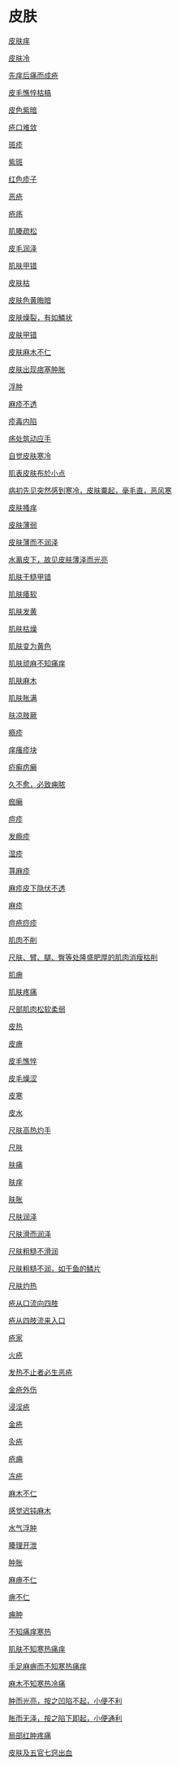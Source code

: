 # 皮肤[皮肤痒](https://www.gmzyjc.com/search/result?wd=皮肤痒)[皮肤冷](https://www.gmzyjc.com/search/result?wd=皮肤冷)[先痒后痛而成疮](https://www.gmzyjc.com/search/result?wd=先痒后痛而成疮)[皮毛憔悴枯槁](https://www.gmzyjc.com/search/result?wd=皮毛憔悴枯槁)[皮色紫暗](https://www.gmzyjc.com/search/result?wd=皮色紫暗)[疮口难敛](https://www.gmzyjc.com/search/result?wd=疮口难敛)[斑疹](https://www.gmzyjc.com/search/result?wd=斑疹)[紫斑](https://www.gmzyjc.com/search/result?wd=紫斑)[红色疹子](https://www.gmzyjc.com/search/result?wd=红色疹子)[恶疮](https://www.gmzyjc.com/search/result?wd=恶疮)[疮疡](https://www.gmzyjc.com/search/result?wd=疮疡)[肌腠疏松](https://www.gmzyjc.com/search/result?wd=肌腠疏松)[皮毛润泽](https://www.gmzyjc.com/search/result?wd=皮毛润泽)[肌肤甲错](https://www.gmzyjc.com/search/result?wd=肌肤甲错)[皮肤枯](https://www.gmzyjc.com/search/result?wd=皮肤枯)[皮肤色黄晦暗](https://www.gmzyjc.com/search/result?wd=皮肤色黄晦暗)[皮肤燥裂，有如鱗状](https://www.gmzyjc.com/search/result?wd=皮肤燥裂，有如鱗状)[皮肤甲错](https://www.gmzyjc.com/search/result?wd=皮肤甲错)[皮肤麻木不仁](https://www.gmzyjc.com/search/result?wd=皮肤麻木不仁)[皮肤出现痞塞肿胀](https://www.gmzyjc.com/search/result?wd=皮肤出现痞塞肿胀)[浮肿](https://www.gmzyjc.com/search/result?wd=浮肿)[麻疹不透](https://www.gmzyjc.com/search/result?wd=麻疹不透)[疹毒内陷](https://www.gmzyjc.com/search/result?wd=疹毒内陷)[疡处筑动应手](https://www.gmzyjc.com/search/result?wd=疡处筑动应手)[自觉皮肤寒冷	](https://www.gmzyjc.com/search/result?wd=自觉皮肤寒冷	)[肌表皮肤布於小点](https://www.gmzyjc.com/search/result?wd=肌表皮肤布於小点)[病初先见突然感到寒冷，皮肤粟起，毫毛直，恶风寒](https://www.gmzyjc.com/search/result?wd=病初先见突然感到寒冷，皮肤粟起，毫毛直，恶风寒)[皮肤搔痒](https://www.gmzyjc.com/search/result?wd=皮肤搔痒)[皮肤薄弱](https://www.gmzyjc.com/search/result?wd=皮肤薄弱)[皮肤薄而不润泽](https://www.gmzyjc.com/search/result?wd=皮肤薄而不润泽)[水蓄皮下，故见皮肤薄泽而光亮](https://www.gmzyjc.com/search/result?wd=水蓄皮下，故见皮肤薄泽而光亮)[肌肤干糙甲错](https://www.gmzyjc.com/search/result?wd=肌肤干糙甲错)[肌肤痿软](https://www.gmzyjc.com/search/result?wd=肌肤痿软)[肌肤发黄](https://www.gmzyjc.com/search/result?wd=肌肤发黄)[肌肤枯燥](https://www.gmzyjc.com/search/result?wd=肌肤枯燥)[肌肤变为黄色](https://www.gmzyjc.com/search/result?wd=肌肤变为黄色)[肌肤顽麻不知痛痒](https://www.gmzyjc.com/search/result?wd=肌肤顽麻不知痛痒)[肌肤麻木](https://www.gmzyjc.com/search/result?wd=肌肤麻木)[肌肤胀满](https://www.gmzyjc.com/search/result?wd=肌肤胀满)[肤凉肢厥](https://www.gmzyjc.com/search/result?wd=肤凉肢厥)[瘾疹](https://www.gmzyjc.com/search/result?wd=瘾疹)[痒瘙疹块](https://www.gmzyjc.com/search/result?wd=痒瘙疹块)[疥癣疠癞](https://www.gmzyjc.com/search/result?wd=疥癣疠癞)[久不愈，必致痈脓](https://www.gmzyjc.com/search/result?wd=久不愈，必致痈脓)[痂癞](https://www.gmzyjc.com/search/result?wd=痂癞)[痘疹](https://www.gmzyjc.com/search/result?wd=痘疹)[发瘾疹](https://www.gmzyjc.com/search/result?wd=发瘾疹)[湿疹](https://www.gmzyjc.com/search/result?wd=湿疹)[荨麻疹](https://www.gmzyjc.com/search/result?wd=荨麻疹)[麻疹皮下隐伏不透](https://www.gmzyjc.com/search/result?wd=麻疹皮下隐伏不透)[麻疹](https://www.gmzyjc.com/search/result?wd=麻疹)[痘疮痧疹](https://www.gmzyjc.com/search/result?wd=痘疮痧疹)[肌肉不削](https://www.gmzyjc.com/search/result?wd=肌肉不削)[尺肤、臂、腿、臀等处隆盛肥厚的肌肉消瘦枯削	](https://www.gmzyjc.com/search/result?wd=尺肤、臂、腿、臀等处隆盛肥厚的肌肉消瘦枯削	)[肌痹](https://www.gmzyjc.com/search/result?wd=肌痹)[肌肤疼痛](https://www.gmzyjc.com/search/result?wd=肌肤疼痛)[尺部肌肉松软柔弱](https://www.gmzyjc.com/search/result?wd=尺部肌肉松软柔弱)[皮热](https://www.gmzyjc.com/search/result?wd=皮热)[皮痹](https://www.gmzyjc.com/search/result?wd=皮痹)[皮毛憔悴](https://www.gmzyjc.com/search/result?wd=皮毛憔悴)[皮毛燥涩](https://www.gmzyjc.com/search/result?wd=皮毛燥涩)[皮寒](https://www.gmzyjc.com/search/result?wd=皮寒)[皮水](https://www.gmzyjc.com/search/result?wd=皮水)[尺肤高热灼手](https://www.gmzyjc.com/search/result?wd=尺肤高热灼手)[尺肤](https://www.gmzyjc.com/search/result?wd=尺肤)[肤痛](https://www.gmzyjc.com/search/result?wd=肤痛)[肤痒](https://www.gmzyjc.com/search/result?wd=肤痒)[肤胀](https://www.gmzyjc.com/search/result?wd=肤胀)[尺肤润泽](https://www.gmzyjc.com/search/result?wd=尺肤润泽)[尺肤滑而润泽](https://www.gmzyjc.com/search/result?wd=尺肤滑而润泽)[尺肤粗糙不滑润](https://www.gmzyjc.com/search/result?wd=尺肤粗糙不滑润)[尺肤粗糙不润，如干鱼的鳞片](https://www.gmzyjc.com/search/result?wd=尺肤粗糙不润，如干鱼的鳞片)[尺肤灼热](https://www.gmzyjc.com/search/result?wd=尺肤灼热)[疮从口流向四肢](https://www.gmzyjc.com/search/result?wd=疮从口流向四肢)[疮从四肢流来入口](https://www.gmzyjc.com/search/result?wd=疮从四肢流来入口)[疮家](https://www.gmzyjc.com/search/result?wd=疮家)[火疮](https://www.gmzyjc.com/search/result?wd=火疮)[发热不止者必生恶疮](https://www.gmzyjc.com/search/result?wd=发热不止者必生恶疮)[金疮外伤](https://www.gmzyjc.com/search/result?wd=金疮外伤)[浸淫疮](https://www.gmzyjc.com/search/result?wd=浸淫疮)[金疮](https://www.gmzyjc.com/search/result?wd=金疮)[灸疮](https://www.gmzyjc.com/search/result?wd=灸疮)[疮痈](https://www.gmzyjc.com/search/result?wd=疮痈)[冻疮](https://www.gmzyjc.com/search/result?wd=冻疮)[麻木不仁](https://www.gmzyjc.com/search/result?wd=麻木不仁)[感觉迟钝麻木](https://www.gmzyjc.com/search/result?wd=感觉迟钝麻木)[水气浮肿](https://www.gmzyjc.com/search/result?wd=水气浮肿)[腠理开泄](https://www.gmzyjc.com/search/result?wd=腠理开泄)[肿胀](https://www.gmzyjc.com/search/result?wd=肿胀)[麻痹不仁](https://www.gmzyjc.com/search/result?wd=麻痹不仁)[痹不仁](https://www.gmzyjc.com/search/result?wd=痹不仁)[痈肿](https://www.gmzyjc.com/search/result?wd=痈肿)[不知痛痒寒热](https://www.gmzyjc.com/search/result?wd=不知痛痒寒热)[肌肤不知寒热痛痒](https://www.gmzyjc.com/search/result?wd=肌肤不知寒热痛痒)[手足麻痹而不知寒热痛痒](https://www.gmzyjc.com/search/result?wd=手足麻痹而不知寒热痛痒)[麻木不知寒热冷痛](https://www.gmzyjc.com/search/result?wd=麻木不知寒热冷痛)[肿而光亮，按之凹陷不起，小便不利](https://www.gmzyjc.com/search/result?wd=肿而光亮，按之凹陷不起，小便不利)[胀而无泽，按之陷下即起，小便通利](https://www.gmzyjc.com/search/result?wd=胀而无泽，按之陷下即起，小便通利)[局部红肿疼痛](https://www.gmzyjc.com/search/result?wd=局部红肿疼痛)[皮肤及五官七窍出血](https://www.gmzyjc.com/search/result?wd=皮肤及五官七窍出血)